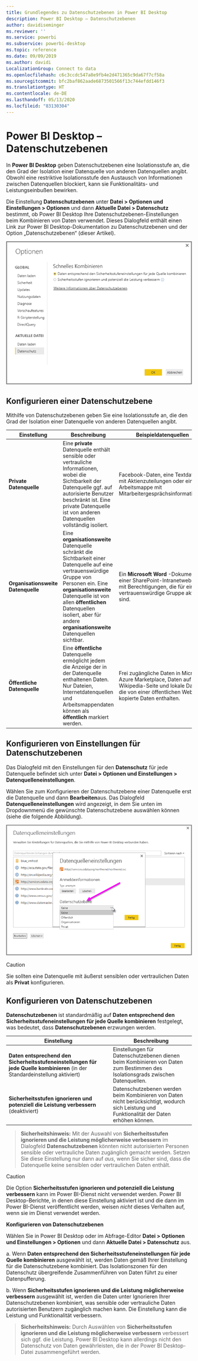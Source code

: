 ```yaml
---
title: Grundlegendes zu Datenschutzebenen in Power BI Desktop
description: Power BI Desktop – Datenschutzebenen
author: davidiseminger
ms.reviewer: ''
ms.service: powerbi
ms.subservice: powerbi-desktop
ms.topic: reference
ms.date: 09/09/2019
ms.author: davidi
LocalizationGroup: Connect to data
ms.openlocfilehash: c6c3ccdc547a8e9fb4e2d471365c9da67f7cf58a
ms.sourcegitcommit: bfc2baf862aade6873501566f13c744efdd146f3
ms.translationtype: HT
ms.contentlocale: de-DE
ms.lasthandoff: 05/13/2020
ms.locfileid: "83130304"
---
```

# <a name="power-bi-desktop-privacy-levels"></a>Power BI Desktop – Datenschutzebenen
In **Power BI Desktop** geben Datenschutzebenen eine Isolationsstufe an, die den Grad der Isolation einer Datenquelle von anderen Datenquellen angibt. Obwohl eine restriktive Isolationsstufe den Austausch von Informationen zwischen Datenquellen blockiert, kann sie Funktionalitäts- und Leistungseinbußen bewirken.

Die Einstellung **Datenschutzebenen** unter **Datei > Optionen und Einstellungen > Optionen** und dann **Aktuelle Datei > Datenschutz** bestimmt, ob Power BI Desktop Ihre Datenschutzebenen-Einstellungen beim Kombinieren von Daten verwendet. Dieses Dialogfeld enthält einen Link zur Power BI Desktop-Dokumentation zu Datenschutzebenen und der Option „Datenschutzebenen“ (dieser Artikel).

![](media/desktop-privacy-levels/desktop_privacylevels1.png)

## <a name="configure-a-privacy-level"></a>Konfigurieren einer Datenschutzebene
Mithilfe von Datenschutzebenen geben Sie eine Isolationsstufe an, die den Grad der Isolation einer Datenquelle von anderen Datenquellen angibt.

| Einstellung | Beschreibung | Beispieldatenquellen |
| --- | --- | --- |
| **Private Datenquelle** |Eine **private** Datenquelle enthält sensible oder vertrauliche Informationen, wobei die Sichtbarkeit der Datenquelle ggf. auf autorisierte Benutzer beschränkt ist. Eine private Datenquelle ist von anderen Datenquellen vollständig isoliert. |Facebook-Daten, eine Textdatei mit Aktienzuteilungen oder eine Arbeitsmappe mit Mitarbeitergesprächsinformationen. |
| **Organisationsweite Datenquelle** |Eine **organisationsweite** Datenquelle schränkt die Sichtbarkeit einer Datenquelle auf eine vertrauenswürdige Gruppe von Personen ein. Eine **organisationsweite** Datenquelle ist von allen **öffentlichen** Datenquellen isoliert, aber für andere **organisationsweite** Datenquellen sichtbar. |Ein **Microsoft Word** -Dokument auf einer SharePoint-Intranetwebsite mit Berechtigungen, die für eine vertrauenswürdige Gruppe aktiviert sind. |
| **Öffentliche Datenquelle** |Eine **öffentliche** Datenquelle ermöglicht jedem die Anzeige der in der Datenquelle enthaltenen Daten. Nur Dateien, Internetdatenquellen und Arbeitsmappendaten können als **öffentlich** markiert werden. |Frei zugängliche Daten in Microsoft Azure Marketplace, Daten auf einer Wikipedia-Seite und lokale Dateien, die von einer öffentlichen Webseite kopierte Daten enthalten. |

## <a name="configure-privacy-level-settings"></a>Konfigurieren von Einstellungen für Datenschutzebenen
Das Dialogfeld mit den Einstellungen für den **Datenschutz** für jede Datenquelle befindet sich unter **Datei > Optionen und Einstellungen > Datenquelleneinstellungen**.

Wählen Sie zum Konfigurieren der Datenschutzebene einer Datenquelle erst die Datenquelle und dann **Bearbeiten**aus. Das Dialogfeld **Datenquelleneinstellungen** wird angezeigt, in dem Sie unten im Dropdownmenü die gewünschte Datenschutzebene auswählen können (siehe die folgende Abbildung).

![](media/desktop-privacy-levels/desktop_privacylevels2.png)

> [!CAUTION]
> Sie sollten eine Datenquelle mit äußerst sensiblen oder vertraulichen Daten als **Privat** konfigurieren.
> 

## <a name="configure-privacy-levels"></a>Konfigurieren von Datenschutzebenen
**Datenschutzebenen** ist standardmäßig auf **Daten entsprechend den Sicherheitsstufeneinstellungen für jede Quelle kombinieren** festgelegt, was bedeutet, dass **Datenschutzebenen** erzwungen werden.

| Einstellung | Beschreibung |
| --- | --- |
| **Daten entsprechend den Sicherheitsstufeneinstellungen für jede Quelle kombinieren** (in der Standardeinstellung aktiviert) |Einstellungen für Datenschutzebenen dienen beim Kombinieren von Daten zum Bestimmen des Isolationsgrads zwischen Datenquellen. |
| **Sicherheitsstufen ignorieren und potenziell die Leistung verbessern** (deaktiviert) |Datenschutzebenen werden beim Kombinieren von Daten nicht berücksichtigt, wodurch sich Leistung und Funktionalität der Daten erhöhen können. |

> **Sicherheitshinweis:** Mit der Auswahl von **Sicherheitsstufen ignorieren und die Leistung möglicherweise verbessern** im Dialogfeld **Datenschutzebenen** könnten nicht autorisierten Personen sensible oder vertrauliche Daten zugänglich gemacht werden. Setzen Sie diese Einstellung nur dann auf *aus*, wenn Sie sicher sind, dass die Datenquelle keine sensiblen oder vertraulichen Daten enthält.
> 
> 

> [!CAUTION]
> Die Option **Sicherheitsstufen ignorieren und potenziell die Leistung verbessern** kann im Power BI-Dienst nicht verwendet werden. Power BI Desktop-Berichte, in denen diese Einstellung aktiviert ist und die dann im Power BI-Dienst veröffentlicht werden, weisen *nicht* dieses Verhalten auf, wenn sie im Dienst verwendet werden.
> 

**Konfigurieren von Datenschutzebenen**

Wählen Sie in Power BI Desktop oder im Abfrage-Editor **Datei > Optionen und Einstellungen > Optionen** und dann **Aktuelle Datei > Datenschutz** aus.

a. Wenn **Daten entsprechend den Sicherheitsstufeneinstellungen für jede Quelle kombinieren** ausgewählt ist, werden Daten gemäß Ihrer Einstellung für die Datenschutzebene kombiniert. Das Isolationszonen für den Datenschutz übergreifende Zusammenführen von Daten führt zu einer Datenpufferung.

b. Wenn **Sicherheitsstufen ignorieren und die Leistung möglicherweise verbessern** ausgewählt ist, werden die Daten unter Ignorieren Ihrer Datenschutzebenen kombiniert, was sensible oder vertrauliche Daten autorisierten Benutzern zugänglich machen kann. Die Einstellung kann die Leistung und Funktionalität verbessern.

> **Sicherheitshinweis:** Durch Auswählen von **Sicherheitsstufen ignorieren und die Leistung möglicherweise verbessern** verbessert sich ggf. die Leistung. Power BI Desktop kann allerdings nicht den Datenschutz von Daten gewährleisten, die in der Power BI Desktop-Datei zusammengeführt werden.
> 
> 

